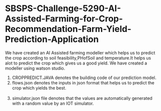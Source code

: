 # SBSPS-Challenge-5290-AI-Assisted-Farming-for-Crop-Recommendation-Farm-Yield-Prediction-Application
We have created an AI Assisted farming modeller which helps us to predict the crop according to soil feasibility,PHofSoil and temperature.It helps us alot to predict the crop which gives us a good yield.
We have created a modeller using watson studio.<br><ol><li>CROPPREDICT.JAVA denotes the building code of our prediction model.<br></li><li>flows.json denotes the inputs in json format that helps us to predict the crop which yields the best.</li>
<br><li>simulator.json file denotes that the values are automatically generated with a random value by an IOT simulator.</li></ol>
